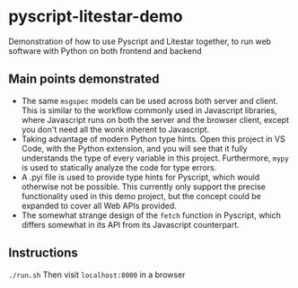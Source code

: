 # pyscript-litestar-demo
Demonstration of how to use Pyscript and Litestar together, to run web software with Python on both frontend and backend

## Main points demonstrated
* The same `msgspec` models can be used across both server and client. This is similar to the workflow commonly used in Javascript libraries, where Javascript runs on both the server and the browser client, except you don't need all the wonk inherent to Javascript.
* Taking advantage of modern Python type hints. Open this project in VS Code, with the Python extension, and you will see that it fully understands the type of every variable in this project. Furthermore, `mypy` is used to statically analyze the code for type errors.
* A .pyi file is used to provide type hints for Pyscript, which would otherwise not be possible. This currently only support the precise functionality used in this demo project, but the concept could be expanded to cover all Web APIs provided.
* The somewhat strange design of the `fetch` function in Pyscript, which differs somewhat in its API from its Javascript counterpart.

## Instructions
`./run.sh`
Then visit `localhost:8000` in a browser